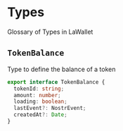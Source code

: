 # Types

Glossary of Types in LaWallet

## `TokenBalance`

Type to define the balance of a token

```ts [TokenBalance.ts]
export interface TokenBalance {
  tokenId: string;
  amount: number;
  loading: boolean;
  lastEvent?: NostrEvent;
  createdAt?: Date;
}
```
